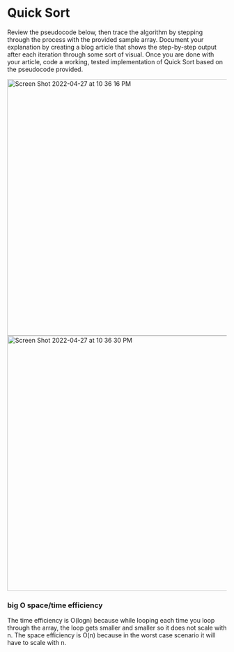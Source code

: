 # Quick Sort

Review the pseudocode below, then trace the algorithm by stepping through the process with the provided sample array. Document your explanation by creating a blog article that shows the step-by-step output after each iteration through some sort of visual.
Once you are done with your article, code a working, tested implementation of Quick Sort based on the pseudocode provided.

<img width="588" alt="Screen Shot 2022-04-27 at 10 36 16 PM" src="https://user-images.githubusercontent.com/91757275/165687773-3c36a8a5-5922-4ee5-bc84-b6cf6ec94060.png">
<img width="585" alt="Screen Shot 2022-04-27 at 10 36 30 PM" src="https://user-images.githubusercontent.com/91757275/165687793-9963a57c-4d34-4293-9e15-24fe73fca9be.png">


### big O space/time efficiency

The time efficiency is O(logn) because while looping each time you loop through the array, the loop gets smaller and smaller so it does not scale with n.
The space efficiency is O(n) because in the worst case scenario it will have to scale with n.
